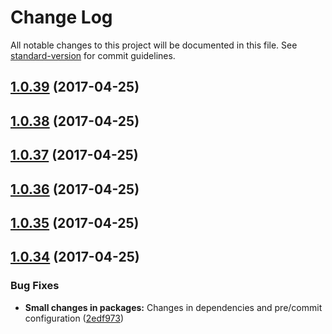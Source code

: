 # Change Log

All notable changes to this project will be documented in this file. See [standard-version](https://github.com/conventional-changelog/standard-version) for commit guidelines.

<a name="1.0.39"></a>
## [1.0.39](https://github.com/CrazySquirrel/AnimationFrame/compare/v1.0.38...v1.0.39) (2017-04-25)



<a name="1.0.38"></a>
## [1.0.38](https://github.com/CrazySquirrel/AnimationFrame/compare/v1.0.37...v1.0.38) (2017-04-25)



<a name="1.0.37"></a>
## [1.0.37](https://github.com/CrazySquirrel/AnimationFrame/compare/v1.0.36...v1.0.37) (2017-04-25)



<a name="1.0.36"></a>
## [1.0.36](https://github.com/CrazySquirrel/AnimationFrame/compare/v1.0.35...v1.0.36) (2017-04-25)



<a name="1.0.35"></a>
## [1.0.35](https://github.com/CrazySquirrel/AnimationFrame/compare/v1.0.34...v1.0.35) (2017-04-25)



<a name="1.0.34"></a>
## [1.0.34](https://github.com/CrazySquirrel/AnimationFrame/compare/v1.0.33...v1.0.34) (2017-04-25)


### Bug Fixes

* **Small changes in packages:** Changes in dependencies and pre/commit configuration ([2edf973](https://github.com/CrazySquirrel/AnimationFrame/commit/2edf973))
